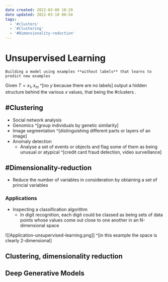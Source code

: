 ```yaml
---
date created: 2022-03-08 10:29
date updated: 2022-03-10 08:54
tags:
  - '#clusters'
  - '#Clustering'
  - '#Dimensionality-reduction'
---
```


# Unsupervised Learning

```ad-definition
Building a model using examples **without labels** that learns to predict new examples
```

Given $T = {x_1, x_m}$ ^[no $y$ because there are no labels] output a hidden structure behind the various $x$ values, that being the #clusters .

## #Clustering

- Social network analysis
- Genomics ^[group individuals by genetic similarity]
- Image segmentation ^[distinguishing different parts or layers of an image]
- Anomaly detection
  - Analyse a set of events or objects and flag some of them as being unusual or atypical ^[credit card fraud detection, video surveillance]

## #Dimensionality-reduction

- Reduce the number of variables in consideration by obtaining a set of princial variables

### Applications

- Inspecting a classification algorithm
  - In digit recognition, each digit could be classed as being sets of data points whose values come out close to one another in an N-dimensional space

![[Application-unsupervised-learning.png]] ^[in this example the space is clearly 2-dimensional]

## Clustering, dimensionality reduction

## Deep Generative Models
